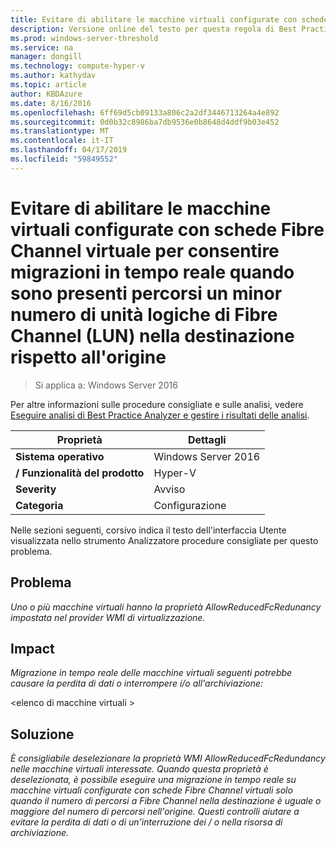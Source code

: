 ```yaml
---
title: Evitare di abilitare le macchine virtuali configurate con schede Fibre Channel virtuale per consentire migrazioni in tempo reale quando sono presenti percorsi un minor numero di unità logiche di Fibre Channel (LUN) nella destinazione rispetto all'origine
description: Versione online del testo per questa regola di Best Practices Analyzer.
ms.prod: windows-server-threshold
ms.service: na
manager: dongill
ms.technology: compute-hyper-v
ms.author: kathydav
ms.topic: article
author: KBDAzure
ms.date: 8/16/2016
ms.openlocfilehash: 6ff69d5cb09133a806c2a2df3446713264a4e892
ms.sourcegitcommit: 0d0b32c8986ba7db9536e0b8648d4ddf9b03e452
ms.translationtype: MT
ms.contentlocale: it-IT
ms.lasthandoff: 04/17/2019
ms.locfileid: "59849552"
---
```

# <a name="avoid-enabling-virtual-machines-configured-with-virtual-fibre-channel-adapters-to-allow-live-migrations-when-there-are-fewer-paths-to-fibre-channel-logical-units-luns-on-the-destination-than-on-the-source"></a>Evitare di abilitare le macchine virtuali configurate con schede Fibre Channel virtuale per consentire migrazioni in tempo reale quando sono presenti percorsi un minor numero di unità logiche di Fibre Channel (LUN) nella destinazione rispetto all'origine

>Si applica a: Windows Server 2016

Per altre informazioni sulle procedure consigliate e sulle analisi, vedere [Eseguire analisi di Best Practice Analyzer e gestire i risultati delle analisi](https://go.microsoft.com/fwlink/p/?LinkID=223177).  
  
|Proprietà|Dettagli|  
|-|-|  
|**Sistema operativo**|Windows Server 2016|  
|**/ Funzionalità del prodotto**|Hyper-V|  
|**Severity**|Avviso|  
|**Categoria**|Configurazione|

Nelle sezioni seguenti, corsivo indica il testo dell'interfaccia Utente visualizzata nello strumento Analizzatore procedure consigliate per questo problema.
  
## <a name="issue"></a>**Problema**  
*Uno o più macchine virtuali hanno la proprietà AllowReducedFcRedunancy impostata nel provider WMI di virtualizzazione.*  
  
## <a name="impact"></a>**Impact**  
*Migrazione in tempo reale delle macchine virtuali seguenti potrebbe causare la perdita di dati o interrompere i/o all'archiviazione:*  
  
\<elenco di macchine virtuali >  
  
## <a name="resolution"></a>**Soluzione**  
*È consigliabile deselezionare la proprietà WMI AllowReducedFcRedundancy nelle macchine virtuali interessate. Quando questa proprietà è deselezionata, è possibile eseguire una migrazione in tempo reale su macchine virtuali configurate con schede Fibre Channel virtuali solo quando il numero di percorsi a Fibre Channel nella destinazione è uguale o maggiore del numero di percorsi nell'origine. Questi controlli aiutare a evitare la perdita di dati o di un'interruzione dei / o nella risorsa di archiviazione.* 